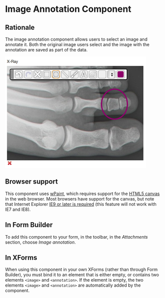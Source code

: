 # Image Annotation Component



## Rationale

The image annotation component allows users to select an image and annotate it. Both the original image users select and the image with the annotation are saved as part of the data.

![](images/xbl-image-annotation.png)

## Browser support

This component uses [wPaint][2], which requires support for the [HTML5 canvas][3] in the web browser. Most browsers have support for the canvas, but note that Internet Explorer [IE9 or later is required][4] (this feature will not work with IE7 and IE8).

## In Form Builder

To add this component to your form, in the toolbar, in the _Attachments_ section, choose _Image annotation_.

## In XForms

When using this component in your own XForms (rather than through Form Builder), you must bind it to an element that is either empty, or contains two elements `<image>` and `<annotation>`. If the element is empty, the two elements `<image>` and `<annotation>` are automatically added by the component.

[1]: http://wiki.orbeon.com/forms/_/rsrc/1375574398193/doc/developer-guide/xbl-components/image-annotation/Screen%20Shot%202013-08-03%20at%204.59.16%20PM.png
[2]: https://github.com/websanova/wPaint
[3]: http://en.wikipedia.org/wiki/Canvas_element
[4]: http://en.wikipedia.org/wiki/Canvas_element#Support
